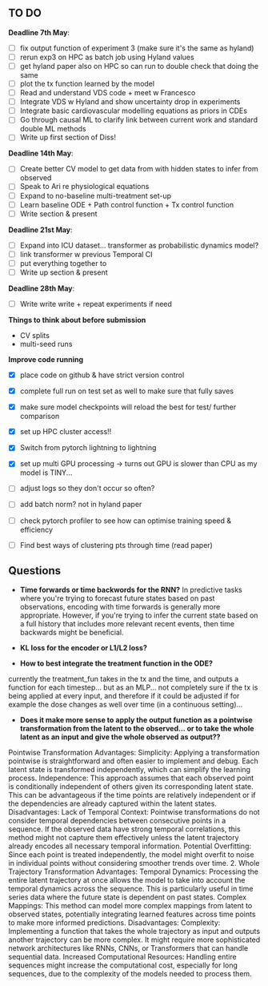 
## TO DO

**Deadline 7th May**:

- [ ] fix output function of experiment 3 (make sure it's the same as hyland)
- [ ] rerun exp3 on HPC as batch job using Hyland values
- [ ] get hyland paper also on HPC so can run to double check that doing the same
- [ ] plot the tx function learned by the model
- [ ] Read and understand VDS code + meet w Francesco
- [ ] Integrate VDS w Hyland and show uncertainty drop in experiments
- [ ] Integrate basic cardiovascular modelling equations as priors in CDEs
- [ ] Go through causal ML to clarify link between current work and standard double ML methods
- [ ] Write up first section of Diss!

**Deadline 14th May**:

- [ ] Create better CV model to get data from with hidden states to infer from observed
- [ ] Speak to Ari re physiological equations
- [ ] Expand to no-baseline multi-treatment set-up
- [ ] Learn baseline ODE + Path control function + Tx control function
- [ ] Write section & present

**Deadline 21st May**:

- [ ] Expand into ICU dataset... transformer as probabilistic dynamics model?
- [ ] link transformer w previous Temporal CI
- [ ] put everything together to
- [ ] Write up section & present

**Deadline 28th May**:

- [ ] Write write write + repeat experiments if need

**Things to think about before submission**

- CV splits
- multi-seed runs

**Improve code running**

- [x] place code on github & have strict version control
- [x] complete full run on test set as well to make sure that fully saves
- [x] make sure model checkpoints will reload the best for test/ further comparison
- [x] set up HPC cluster access!!
- [x] Switch from pytorch lightning to lightning
- [x] set up multi GPU processing -> turns out GPU is slower than CPU as my model is TINY...
- [ ] adjust logs so they don't occur so often?
- [ ] add batch norm? not in hyland paper
- [ ] check pytorch profiler to see how can optimise training speed & efficiency

- [ ] Find best ways of clustering pts through time (read paper)

## Questions

- **Time forwards or time backwords for the RNN?**
In predictive tasks where you're trying to forecast future states based on past observations, encoding with time forwards is generally more appropriate. However, if you're trying to infer the current state based on a full history that includes more relevant recent events, then time backwards might be beneficial.

- **KL loss for the encoder or L1/L2 loss?**

- **How to best integrate the treatment function in the ODE?**

currently the treatment_fun takes in the tx and the time, and outputs a function for each timestep... but as an MLP...
not completely sure if the tx is being applied at every input, and therefore if it could be adjusted if for example the dose changes as well over time (in a continuous setting)...

- **Does it make more sense to apply the output function as a pointwise transformation from the latent to the observed... or to take the whole latent as an input and give the whole observed as output??**

 Pointwise Transformation
Advantages:
Simplicity: Applying a transformation pointwise is straightforward and often easier to implement and debug. Each latent state is transformed independently, which can simplify the learning process.
Independence: This approach assumes that each observed point is conditionally independent of others given its corresponding latent state. This can be advantageous if the time points are relatively independent or if the dependencies are already captured within the latent states.
Disadvantages:
Lack of Temporal Context: Pointwise transformations do not consider temporal dependencies between consecutive points in a sequence. If the observed data have strong temporal correlations, this method might not capture them effectively unless the latent trajectory already encodes all necessary temporal information.
Potential Overfitting: Since each point is treated independently, the model might overfit to noise in individual points without considering smoother trends over time.
2. Whole Trajectory Transformation
Advantages:
Temporal Dynamics: Processing the entire latent trajectory at once allows the model to take into account the temporal dynamics across the sequence. This is particularly useful in time series data where the future state is dependent on past states.
Complex Mappings: This method can model more complex mappings from latent to observed states, potentially integrating learned features across time points to make more informed predictions.
Disadvantages:
Complexity: Implementing a function that takes the whole trajectory as input and outputs another trajectory can be more complex. It might require more sophisticated network architectures like RNNs, CNNs, or Transformers that can handle sequential data.
Increased Computational Resources: Handling entire sequences might increase the computational cost, especially for long sequences, due to the complexity of the models needed to process them.
